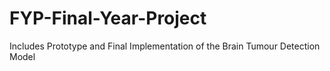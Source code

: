 # FYP-Final-Year-Project
Includes Prototype and Final Implementation of the Brain Tumour Detection Model
